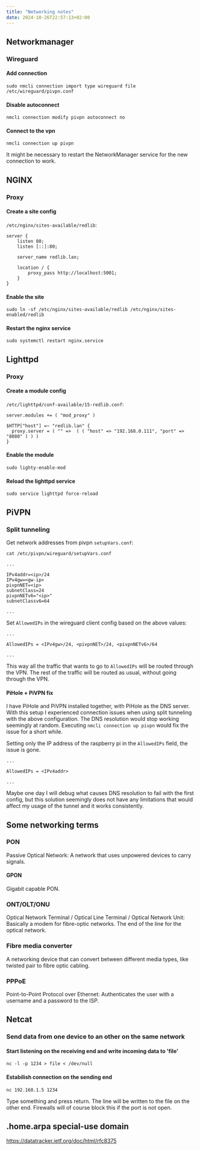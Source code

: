 ```yaml
---
title: "Networking notes"
date: 2024-10-26T22:57:13+02:00
---
```


## Networkmanager

### Wireguard

#### Add connection

```terminal
sudo nmcli connection import type wireguard file /etc/wireguard/pivpn.conf
```

#### Disable autoconnect

```terminal
nmcli connection modify pivpn autoconnect no
```

#### Connect to the vpn

```terminal
nmcli connection up pivpn
```

It might be necessary to restart the NetworkManager service for the new connection to work.

## NGINX

### Proxy

#### Create a site config

`/etc/nginx/sites-available/redlib`:

```nginx
server {
    listen 80;
    listen [::]:80;

    server_name redlib.lan;

    location / {
        proxy_pass http://localhost:5001;
    }
}
```

#### Enable the site

```terminal
sudo ln -sf /etc/nginx/sites-available/redlib /etc/nginx/sites-enabled/redlib
```

#### Restart the nginx service

```terminal
sudo systemctl restart nginx.service
```

## Lighttpd

### Proxy

#### Create a module config

`/etc/lighttpd/conf-available/15-redlib.conf`:

```lighttpd
server.modules += ( "mod_proxy" )

$HTTP["host"] =~ "redlib.lan" {
  proxy.server = ( "" =>  ( ( "host" => "192.168.0.111", "port" => "8080" ) ) )
}
```

#### Enable the module

```terminal
sudo lighty-enable-mod
```

#### Reload the lighttpd service

```terminal
sudo service lighttpd force-reload
```

## PiVPN

### Split tunneling

Get network addresses from pivpn `setupVars.conf`:

```terminal
cat /etc/pivpn/wireguard/setupVars.conf
```

```text
...

IPv4addr=<ip>/24
IPv4gw=<gw-ip>
pivpnNET=<ip>
subnetClass=24
pivpnNETv6="<ip>"
subnetClassv6=64

...
```

Set `AllowedIPs` in the wireguard client config based on the above values:

```text
...

AllowedIPs = <IPv4gw>/24, <pivpnNET>/24, <pivpnNETv6>/64

...
```

This way all the traffic that wants to go to `AllowedIPs` will be routed through the VPN.
The rest of the traffic will be routed as usual, without going through the VPN.

#### PiHole + PiVPN fix

I have PiHole and PiVPN installed together, with PiHole as the DNS server.
With this setup I experienced connection issues when using split tunneling with the above configuration.
The DNS resolution would stop working seemingly at random.
Executing `nmcli connection up pivpn` would fix the issue for a short while.

Setting only the IP address of the raspberry pi in the `AllowedIPs` field, the issue is gone.

```text
...

AllowedIPs = <IPv4addr>

...
```

Maybe one day I will debug what causes DNS resolution to fail with the first config, but this solution seemingly does not have any limitations that would affect my usage of the tunnel and it works consistently.

## Some networking terms

### PON

Passive Optical Network: A network that uses unpowered devices to carry signals.

#### GPON

Gigabit capable PON.

### ONT/OLT/ONU

Optical Network Terminal / Optical Line Terminal / Optical Network Unit: Basically a modem for fibre-optic networks.
The end of the line for the optical network.

### Fibre media converter

A networking device that can convert between different media types, like twisted pair to fibre optic cabling.

### PPPoE

Point-to-Point Protocol over Ethernet: Authenticates the user with a username and a password to the ISP.

## Netcat

### Send data from one device to an other on the same network

#### Start listening on the receiving end and write incoming data to 'file'

```terminal
nc -l -p 1234 > file < /dev/null
```

#### Estabilish connection on the sending end

```terminal
nc 192.168.1.5 1234
```

Type something and press return.
The line will be written to the file on the other end.
Firewalls will of course block this if the port is not open.

## .home.arpa special-use domain

https://datatracker.ietf.org/doc/html/rfc8375
